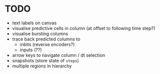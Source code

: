 # TODO

* text labels on canvas
* visualise predictive cells in column (at offset to following time step?)
* visualise bursting columns
* trace back predicted columns to
  * inbits  (reverse encoders?)
  * inputs  (??)
* arrow keys to navigate column / dt selection
* snapshots (store state of `steps`)
* multiple regions in hierarchy
